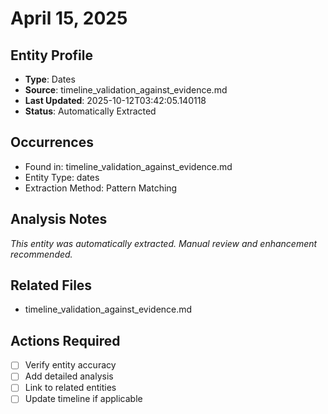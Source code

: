 # April 15, 2025

## Entity Profile
- **Type**: Dates
- **Source**: timeline_validation_against_evidence.md
- **Last Updated**: 2025-10-12T03:42:05.140118
- **Status**: Automatically Extracted

## Occurrences
- Found in: timeline_validation_against_evidence.md
- Entity Type: dates
- Extraction Method: Pattern Matching

## Analysis Notes
*This entity was automatically extracted. Manual review and enhancement recommended.*

## Related Files
- timeline_validation_against_evidence.md

## Actions Required
- [ ] Verify entity accuracy
- [ ] Add detailed analysis
- [ ] Link to related entities
- [ ] Update timeline if applicable
